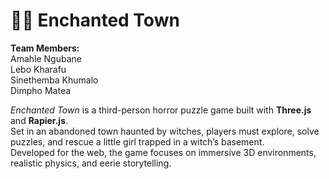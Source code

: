 # 🧙‍♀️ Enchanted Town

**Team Members:**  
Amahle Ngubane  
Lebo Kharafu  
Sinethemba Khumalo  
Dimpho Matea  

*Enchanted Town* is a third-person horror puzzle game built with **Three.js** and **Rapier.js**.  
Set in an abandoned town haunted by witches, players must explore, solve puzzles, and rescue a little girl trapped in a witch’s basement.  
Developed for the web, the game focuses on immersive 3D environments, realistic physics, and eerie storytelling.

